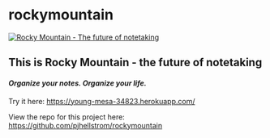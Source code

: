 # rockymountain


[![Rocky Mountain - The future of notetaking](/assets/images/rockymountain.jpg "Rocky Mountain - the future of notetaking")](https://young-mesa-34823.herokuapp.com/)


## This is **Rocky Mountain** - the future of notetaking
#### *Organize your notes. Organize your life.*



Try it here: 
https://young-mesa-34823.herokuapp.com/

View the repo for this project here:
https://github.com/pjhellstrom/rockymountain